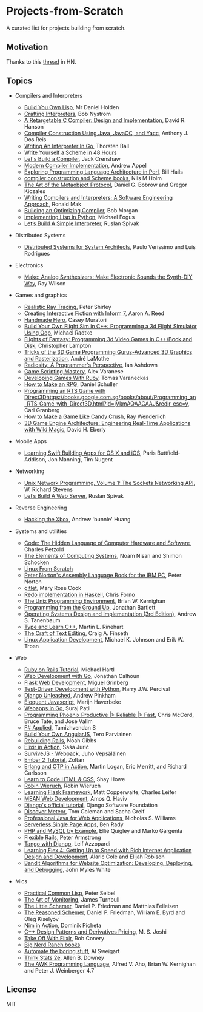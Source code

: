 # Projects-from-Scratch
A curated list for projects building from scratch.

## Motivation
Thanks to this [thread](https://news.ycombinator.com/item?id=13660086) in HN.

## Topics

* Compilers and Interpreters
   * [Build You Own Lisp](http://www.buildyourownlisp.com/), Mr Daniel Holden
   * [Crafting Interpreters](http://www.craftinginterpreters.com/), Bob Nystrom
   * [A Retargetable C Compiler: Design and Implementation](https://www.amazon.com/Retargetable-Compiler-Design-Implementation/dp/0805316701), David R. Hanson
   * [Compiler Construction Using Java, JavaCC, and Yacc](https://www.amazon.com/Compiler-Construction-Using-Java-JavaCC/dp/0470949597), Anthony J. Dos Reis
   * [Writing An Interpreter In Go](https://interpreterbook.com/), Thorsten Ball
   * [Write Yourself a Scheme in 48 Hours](https://en.wikibooks.org/wiki/Write_Yourself_a_Scheme_in_48_Hours)
   * [Let's Build a Compiler](http://compilers.iecc.com/crenshaw/), Jack Crenshaw
   * [Modern Compiler Implementation](https://www.cs.princeton.edu/~appel/modern/), Andrew Appel
   * [Exploring Programming Language Architecture in Perl](http://www.billhails.net/Book/front.html), Bill Hails
   * [compiler construction and Scheme books](http://t3x.org/index.html), Nils M Holm
   * [The Art of the Metaobject Protocol](https://www.amazon.com/Art-Metaobject-Protocol-Gregor-Kiczales/dp/0262610744), Daniel G. Bobrow and Gregor Kiczales
   * [Writing Compilers and Interpreters: A Software Engineering Approach](https://www.amazon.com/Writing-Compilers-Interpreters-Software-Engineering/dp/0470177071), Ronald Mak
   * [Building an Optimizing Compiler](https://www.amazon.com/Building-Optimizing-Compiler-Bob-Morgan/dp/155558179X), Bob Morgan
   * [Implementing Lisp in Python](http://fogus.me/fun/lithp/), Michael Fogus
   * [Let’s Build A Simple Interpreter](https://ruslanspivak.com/lsbasi-part1/), Ruslan Spivak
   
* Distributed Systems
   * [Distributed Systems for System Architects](http://www.springer.com/us/book/9780792372660), Paulo Veríssimo and Luís Rodrigues
   
* Electronics
   * [Make: Analog Synthesizers: Make Electronic Sounds the Synth-DIY Way](https://www.amazon.com/Make-Analog-Synthesizers-Electronic-Synth-DIY/dp/1449345220), Ray Wilson
   
* Games and graphics
   * [Realistic Ray Tracing](https://www.amazon.com/Realistic-Tracing-Second-Peter-Shirley/dp/1568814615), Peter Shirley
   * [Creating Interactive Fiction with Inform 7](http://inform7.textories.com/), Aaron A. Reed
   * [Handmade Hero](https://handmadehero.org/), Casey Muratori
   * [Build Your Own Flight Sim in C++: Programming a 3d Flight Simulator Using Oop](https://www.amazon.com/Build-Your-Own-Flight-Sim/dp/1571690220), Michael Radtke
   * [Flights of Fantasy: Programming 3d Video Games in C++/Book and Disk](https://www.amazon.com/Flights-Fantasy-Programming-Video-Games/dp/1878739182/), Christopher Lampton
   * [Tricks of the 3D Game Programming Gurus-Advanced 3D Graphics and Rasterization](https://www.amazon.com/Tricks-Programming-Gurus-Advanced-Graphics-Rasterization/dp/0672318350), André LaMothe
   * [Radiosity: A Programmer's Perspective](http://www.helios32.com/resources.htm), Ian Ashdown
   * [Game Scripting Mastery](https://books.google.ca/books/about/Game_Scripting_Mastery.html?id=q5jdl_LLreMC), Alex Varanese
   * [Developing Games With Ruby](https://leanpub.com/developing-games-with-ruby/read), Tomas Varaneckas
   * [How to Make an RPG](https://howtomakeanrpg.com/), Daniel Schuller
   * [Programming an RTS Game with Direct3D]()https://books.google.com.sg/books/about/Programming_an_RTS_Game_with_Direct3D.html?id=jVkmAQAACAAJ&redir_esc=y, Carl Granberg
   * [How to Make a Game Like Candy Crush](https://www.raywenderlich.com/66877/how-to-make-a-game-like-candy-crush-part-1), Ray Wenderlich
   * [3D Game Engine Architecture: Engineering Real-Time Applications with Wild Magic](https://www.amazon.com/Game-Engine-Architecture-Engineering-Applications/dp/012229064X), David H. Eberly
   
* Mobile Apps
   * [Learning Swift Building Apps for OS X and iOS](http://shop.oreilly.com/product/0636920045946.do), Paris Buttfield-Addison, Jon Manning, Tim Nugent
   
* Networking
   * [Unix Network Programming, Volume 1: The Sockets Networking API](https://www.amazon.com/Unix-Network-Programming-Sockets-Networking/dp/0131411551), W. Richard Stevens
   * [Let’s Build A Web Server](https://ruslanspivak.com/lsbaws-part1/), Ruslan Spivak
   
* Reverse Engineering
   * [Hacking the Xbox](http://hackingthexbox.com/), Andrew 'bunnie' Huang

* Systems and utilities
   * [Code: The Hidden Language of Computer Hardware and Software](http://www.charlespetzold.com/code/), Charles Petzold
   * [The Elements of Computing Systems](http://www.nand2tetris.org/), Noam Nisan and Shimon Schocken
   * [Linux From Scratch](http://www.linuxfromscratch.org/)
   * [Peter Norton's Assembly Language Book for the IBM PC](https://www.amazon.com/Peter-Nortons-Assembly-Language-Book/dp/0136619010), Peter Norton
   * [gitlet](https://github.com/maryrosecook/gitlet), Mary Rose Cook
   * [Redo implementation in Haskell](https://github.com/jekor/redo), Chris Forno
   * [The Unix Programming Environment](https://www.amazon.com/Unix-Programming-Environment-Prentice-Hall-Software/dp/013937681X), Brian W. Kernighan
   * [Programming from the Ground Up](https://www.amazon.com/Programming-Ground-Up-Jonathan-Bartlett/dp/0975283847), Jonathan Bartlett
   * [Operating Systems Design and Implementation (3rd Edition)](https://www.amazon.com/Operating-Systems-Design-Implementation-3rd/dp/0131429388), Andrew S. Tanenbaum
   * [Type and Learn C++](https://www.amazon.co.uk/Type-Learn-learn-programming/dp/1568843100), Martin L. Rinehart
   * [The Craft of Text Editing](https://www.finseth.com/craft/), Craig A. Finseth
   * [Linux Application Development](http://www.danlj.org/lad/), Michael K. Johnson and Erik W. Troan
   
* Web
   * [Ruby on Rails Tutorial](https://www.railstutorial.org/), Michael Hartl
   * [Web Development with Go](https://www.usegolang.com), Jonathan Calhoun
   * [Flask Web Development](https://flaskbook.com/), Miguel Grinberg
   * [Test-Driven Development with Python](http://www.obeythetestinggoat.com/), Harry J.W. Percival
   * [Django Unleashed](https://django-unleashed.com/), Andrew Pinkham
   * [Eloquent Javascript](http://eloquentjavascript.net/), Marijn Haverbeke
   * [Webapps in Go](https://github.com/thewhitetulip/web-dev-golang-anti-textbook/), Suraj Patil
   * [Programming Phoenix Productive |> Reliable |> Fast](https://pragprog.com/book/phoenix/programming-phoenix), Chris McCord, Bruce Tate, and José Valim
   * [F# Applied](http://products.tamizhvendan.in/fsharp-applied/), Tamizhvendan S
   * [Build Your Own AngularJS](https://teropa.info/build-your-own-angular/), Tero Parviainen
   * [Rebuilding Rails](http://rebuilding-rails.com/), Noah Gibbs
   * [Elixir in Action](https://www.amazon.com/Elixir-Action-scaron-Juri-cacute/dp/161729201X), Saša Jurić
   * [SurviveJS - Webpack](https://survivejs.com/), Juho Vepsäläinen
   * [Ember 2 Tutorial](http://yoember.com/), Zoltan
   * [Erlang and OTP in Action](https://www.manning.com/books/erlang-and-otp-in-action), Martin Logan, Eric Merritt, and Richard Carlsson
   * [Learn to Code HTML & CSS](http://learn.shayhowe.com/html-css/), Shay Howe
   * [Robin Wieruch](https://github.com/rwieruch/the-road-to-learn-react), Robin Wieruch
   * [Learning Flask Framework](https://www.packtpub.com/web-development/learning-flask-framework), Matt Copperwaite, Charles Leifer
   * [MEAN Web Development](https://www.amazon.de/MEAN-Web-Development-Amos-Haviv/dp/1783983280), Amos Q. Haviv
   * [Django's official tutorial](https://docs.djangoproject.com/en/1.10/intro/tutorial01/), Django Software Foundation
   * [Discover Meteor](https://www.discovermeteor.com/), Tom Coleman and Sacha Greif
   * [Professional Java for Web Applications](https://www.amazon.com/Professional-Java-Applications-Nicholas-Williams/dp/1118656466), Nicholas S. Williams
   * [Serverless Single Page Apps](https://pragprog.com/book/brapps/serverless-single-page-apps), Ben Rady
   * [PHP and MySQL by Example](https://www.amazon.com/PHP-MySQL-Example-Ellie-Quigley/dp/0131875086), Ellie Quigley and Marko Gargenta
   * [Flexible Rails](https://www.manning.com/books/flexible-rails), Peter Armstrong 
   * [Tango with Django](http://www.tangowithdjango.com/), Leif Azzopardi
   * [Learning Flex 4: Getting Up to Speed with Rich Internet Application Design and Development](https://www.amazon.com/d/0596805632), Alaric Cole and Elijah Robison
   * [Bandit Algorithms for Website Optimization: Developing, Deploying, and Debugging](https://www.amazon.com/Bandit-Algorithms-Website-Optimization-Developing/dp/1449341330), John Myles White
   
* Mics
   * [Practical Common Lisp](http://www.gigamonkeys.com/book/), Peter Seibel
   * [The Art of Monitoring](https://www.artofmonitoring.com/), James Turnbull
   * [The Little Schemer](https://mitpress.mit.edu/books/little-schemer), Daniel P. Friedman and Matthias Felleisen
   * [The Reasoned Schemer](https://mitpress.mit.edu/books/reasoned-schemer), Daniel P. Friedman, William E. Byrd and Oleg Kiselyov
   * [Nim in Action](https://www.manning.com/books/nim-in-action?a_aid=niminaction&a_bid=78a27e81), Dominik Picheta
   * [C++ Design Patterns and Derivatives Pricing](https://www.amazon.com/Patterns-Derivatives-Pricing-Mathematics-Finance/dp/0521721628), M. S. Joshi
   * [Take Off With Elixir](https://bigmachine.io/products/take-off-with-elixir/), Rob Conery
   * [Big Nerd Ranch books](https://www.bignerdranch.com/books/)
   * [Automate the boring stuff](https://automatetheboringstuff.com/), Al Sweigart
   * [Think Stats 2e](http://greenteapress.com/wp/think-stats-2e/), Allen B. Downey
   * [The AWK Programming Language](https://www.amazon.com/AWK-Programming-Language-Alfred-Aho/dp/020107981X), Alfred V. Aho, Brian W. Kernighan and Peter J. Weinberger
4.7 

## License
MIT
